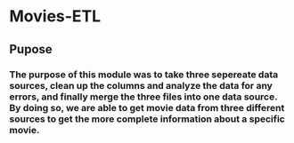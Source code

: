 # Movies-ETL
## Pupose 
### The purpose of this module was to take three sepereate data sources, clean up the columns and analyze the data for any errors, and finally merge the three files into one data source. By doing so, we are able to get movie data from three different sources to get the more complete information about a specific movie. 
